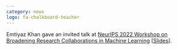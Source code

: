 ```yaml
---
category: news
logo: fa-chalkboard-teacher
---
```


Emtiyaz Khan gave an invited talk at <a href="https://emtiyaz.github.io/papers/Nov24_2022_UBath.pdf" target="_blank">NeurIPS 2022 Workshop on Broadening Research Collaborations in Machine Learning</a> [<a href="https://emtiyaz.github.io/papers/Nov24_2022_UBath.pdf" target="_blank">Slides</a>].

